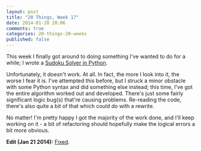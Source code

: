 ```yaml
---
layout: post
title: "20 Things, Week 17"
date: 2014-01-20 20:06
comments: true
categories: 20-things-20-weeks
published: false
---
```

This week I finally got around to doing something I've wanted to do for a while; I wrote a [Sudoku Solver in Python](https://github.com/adamsp/sudoku-solver).

Unfortunately, it doesn't work. At all. In fact, the more I look into it, the worse I fear it is. I've attempted this before, but I struck a minor obstacle with some Python syntax and did something else instead; this time, I've got the entire algorithm worked out and developed. There's just some fairly significant logic bug(s) that're causing problems. Re-reading the code, there's also quite a bit of that which could do with a rewrite.

No matter! I'm pretty happy I got the majority of the work done, and I'll keep working on it - a bit of refactoring should hopefully make the logical errors a bit more obvious.

**Edit (Jan 21 2014):** [Fixed](https://github.com/adamsp/sudoku-solver/commit/25ab39bbd69b57be2626876d447ea7a6eceb5797).